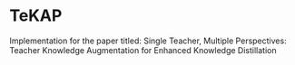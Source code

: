 # TeKAP
Implementation for the paper titled: Single Teacher, Multiple Perspectives: Teacher Knowledge Augmentation for Enhanced Knowledge Distillation
